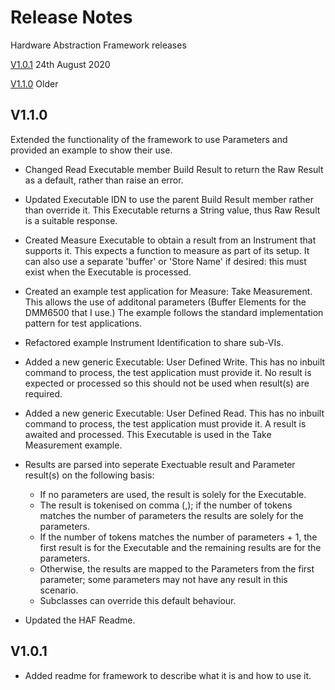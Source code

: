 # Release Notes

Hardware Abstraction Framework releases

[V1.0.1](#v1.0.1)    24th August 2020

[V1.1.0](#v1.1.0)    Older

## V1.1.0
Extended the functionality of the framework to use Parameters and provided an example to show their use.

* Changed Read Executable member Build Result to return the Raw Result as a default, rather than raise an error.
* Updated Executable IDN to use the parent Build Result member rather than override it.  This Executable returns a String value, thus Raw Result is a suitable response.
* Created Measure Executable to obtain a result from an Instrument that supports it.  This expects a function to measure as part of its setup.  It can also use a separate 'buffer' or 'Store Name' if desired: this must exist when the Executable is processed.
* Created an example test application for Measure: Take Measurement.  This allows the use of additonal parameters (Buffer Elements for the DMM6500 that I use.)  The example follows the standard implementation pattern for test applications.
* Refactored example Instrument Identification to share sub-VIs.
* Added a new generic Executable: User Defined Write.  This has no inbuilt command to process, the test application must provide it.  No result is expected or processed so this should not be used when result(s) are required.
* Added a new generic Executable: User Defined Read.  This has no inbuilt command to process, the test application must provide it.  A result is awaited and processed.  This Executable is used in the Take Measurement example.
* Results are parsed into seperate Exectuable result and Parameter result(s) on the following basis:

    * If no parameters are used, the result is solely for the Executable.
    * The result is tokenised on comma (,); if the number of tokens matches the number of parameters the results are solely for the parameters.
    * If the number of tokens matches the number of parameters + 1, the first result is for the Executable and the remaining results are for the parameters.
    * Otherwise, the results are mapped to the Parameters from the first parameter; some parameters may not have any result in this scenario.
    * Subclasses can override this default behaviour.
* Updated the HAF Readme.

## V1.0.1
* Added readme for framework to describe what it is and how to use it.